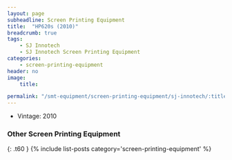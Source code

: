 ```yaml
---
layout: page
subheadline: Screen Printing Equipment
title:  "HP620s (2010)"
breadcrumb: true
tags:
    - SJ Innotech
    - SJ Innotech Screen Printing Equipment
categories:
    - screen-printing-equipment
header: no
image:
    title:

permalink: "/smt-equipment/screen-printing-equipment/sj-innotech/:title/"
---
```


- Vintage: 2010


### Other Screen Printing Equipment ###
{: .t60 }
{% include list-posts category='screen-printing-equipment' %}
